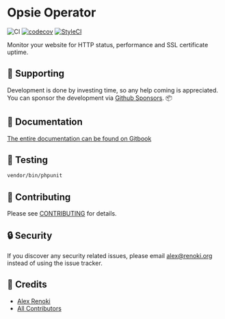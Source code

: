 Opsie Operator
==============

![CI](https://github.com/opsie-app/operator-cli/workflows/CI/badge.svg?branch=master)
[![codecov](https://codecov.io/gh/opsie-app/operator-cli/branch/master/graph/badge.svg)](https://codecov.io/gh/opsie-app/operator-cli)
[![StyleCI](https://github.styleci.io/repos/437509912/shield?branch=master)](https://github.styleci.io/repos/437509912)

Monitor your website for HTTP status, performance and SSL certificate uptime.

## 🤝 Supporting

Development is done by investing time, so any help coming is appreciated. You can sponsor the development  via [Github Sponsors](https://github.com/sponsors/rennokki). 📦

## 📃 Documentation

[The entire documentation can be found on Gitbook](https://operator-cli-docs.opsie.app)

## 🐛 Testing

``` bash
vendor/bin/phpunit
```

## 🤝 Contributing

Please see [CONTRIBUTING](CONTRIBUTING.md) for details.

## 🔒  Security

If you discover any security related issues, please email alex@renoki.org instead of using the issue tracker.

## 🎉 Credits

- [Alex Renoki](https://github.com/rennokki)
- [All Contributors](../../contributors)
